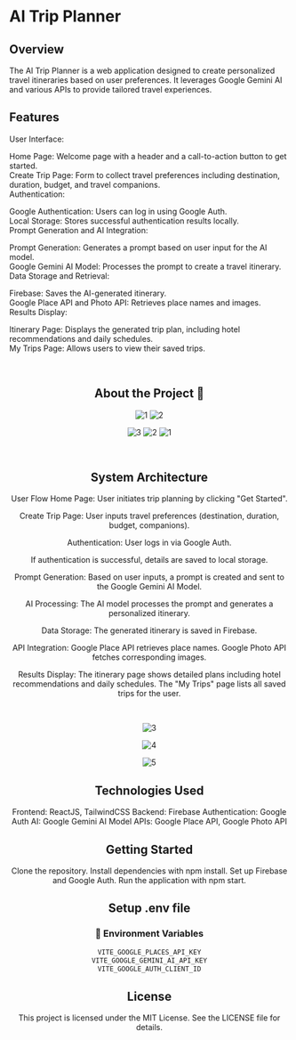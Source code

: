 # AI Trip Planner

## Overview

The AI Trip Planner is a web application designed to create personalized travel itineraries based on user preferences. It leverages Google Gemini AI and various APIs to provide tailored travel experiences.

## Features

User Interface:

Home Page: Welcome page with a header and a call-to-action button to get started.
<br />
Create Trip Page: Form to collect travel preferences including destination, duration, budget, and travel companions.
<br />
Authentication:

Google Authentication: Users can log in using Google Auth.
<br />
Local Storage: Stores successful authentication results locally.
<br />
Prompt Generation and AI Integration:
<br />

Prompt Generation: Generates a prompt based on user input for the AI model.
<br />
Google Gemini AI Model: Processes the prompt to create a travel itinerary.
<br />
Data Storage and Retrieval:

Firebase: Saves the AI-generated itinerary.
<br />
Google Place API and Photo API: Retrieves place names and images.
<br />
Results Display:
<br />

Itinerary Page: Displays the generated trip plan, including hotel recommendations and daily schedules.
<br />
My Trips Page: Allows users to view their saved trips.
<br />



<div style="text-align: center;"> 
 

<br />


## About the Project  :star2:
![1](https://github.com/user-attachments/assets/22b0102e-e4ab-459a-a3f2-f072bf2855ca)
![2](https://github.com/user-attachments/assets/55564162-f57f-4ba8-91ed-a604c51a438d)


![3](https://github.com/user-attachments/assets/3d648acd-0c95-4d80-a257-4f1395edade7)
![2](https://github.com/user-attachments/assets/35b35f6e-dbe2-4a3d-88a0-c14536688a4e)
![1](https://github.com/user-attachments/assets/48151eb5-770f-4d8b-8149-c28a12a6fa39) 

<br />

## System Architecture

User Flow
Home Page: User initiates trip planning by clicking "Get Started".

Create Trip Page: User inputs travel preferences (destination, duration, budget, companions).

Authentication: User logs in via Google Auth.

If authentication is successful, details are saved to local storage.

Prompt Generation: Based on user inputs, a prompt is created and sent to the Google Gemini AI Model.

AI Processing: The AI model processes the prompt and generates a personalized itinerary.

Data Storage: The generated itinerary is saved in Firebase.

API Integration:
Google Place API retrieves place names.
Google Photo API fetches corresponding images.

Results Display:
The itinerary page shows detailed plans including hotel recommendations and daily schedules.
The "My Trips" page lists all saved trips for the user.

<br />

![3](https://github.com/user-attachments/assets/5368ec93-6cf6-4a23-ace3-b782dd3c8ba2)

![4](https://github.com/user-attachments/assets/0f729ec3-75ca-4f95-b6f4-a0c802306e31)


![5](https://github.com/user-attachments/assets/28db2599-7673-4ca3-ac00-19b83a754209)



## Technologies Used

Frontend: ReactJS, TailwindCSS
Backend: Firebase
Authentication: Google Auth
AI: Google Gemini AI Model
APIs: Google Place API, Google Photo API

## Getting Started

Clone the repository.
Install dependencies with npm install.
Set up Firebase and Google Auth.
Run the application with npm start.
## Setup .env file
### :key: Environment Variables


```js
VITE_GOOGLE_PLACES_API_KEY
VITE_GOOGLE_GEMINI_AI_API_KEY
VITE_GOOGLE_AUTH_CLIENT_ID
```

## License
This project is licensed under the MIT License. See the LICENSE file for details.

